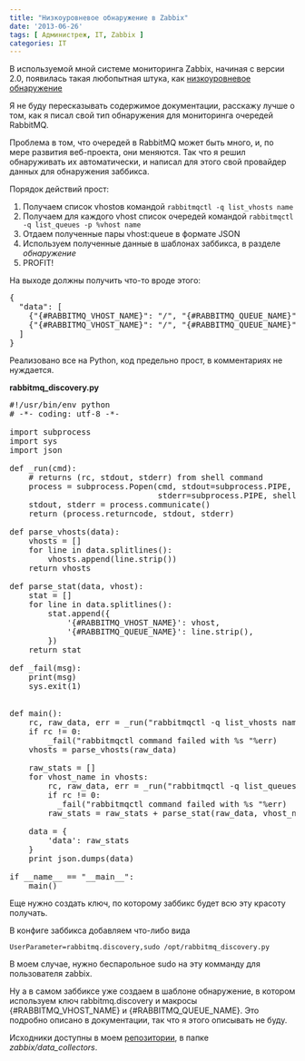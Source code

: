 ```yaml
---
title: "Низкоуровневое обнаружение в Zabbix"
date: '2013-06-26'
tags: [ Администреж, IT, Zabbix ]
categories: IT
---
```


В используемой мной системе мониторинга Zabbix, начиная с версии 2.0,
появилась такая любопытная штука, как [низкоуровневое обнаружение](https://www.zabbix.com/documentation/ru/2.0/manual/discovery/low_level_discovery)

Я не буду пересказывать содержимое документации, расскажу лучше о том, как я писал свой тип
обнаружения для мониторинга очередей RabbitMQ.

Проблема в том, что очередей в RabbitMQ может быть много, и, по мере развития веб-проекта,
они меняются. Так что я решил обнаруживать их автоматически, и написал для этого свой провайдер
данных для обнаружения заббикса.

Порядок действий прост:

1. Получаем список vhostов командой `rabbitmqctl -q list_vhosts name`
2. Получаем для каждого vhost список очередей командой `rabbitmqctl -q list_queues -p %vhost name`
3. Отдаем полученные пары vhost:queue в формате JSON
4. Используем полученные данные в шаблонах заббикса, в разделе *обнаружение*
5. PROFIT!

На выходе должны получить что-то вроде этого:

<pre>
{
  "data": [
    {"{#RABBITMQ_VHOST_NAME}": "/", "{#RABBITMQ_QUEUE_NAME}": "hello"},
    {"{#RABBITMQ_VHOST_NAME}": "/", "{#RABBITMQ_QUEUE_NAME}": "world"}
  ]
}
</pre>

Реализовано все на Python, код предельно прост, в комментариях не нуждается.

**rabbitmq_discovery.py**

<pre>
#!/usr/bin/env python
# -*- coding: utf-8 -*-

import subprocess
import sys
import json

def _run(cmd):
    # returns (rc, stdout, stderr) from shell command
    process = subprocess.Popen(cmd, stdout=subprocess.PIPE,
                               stderr=subprocess.PIPE, shell=True)
    stdout, stderr = process.communicate()
    return (process.returncode, stdout, stderr)

def parse_vhosts(data):
    vhosts = []
    for line in data.splitlines():
        vhosts.append(line.strip())
    return vhosts

def parse_stat(data, vhost):
    stat = []
    for line in data.splitlines():
        stat.append({
            '{#RABBITMQ_VHOST_NAME}': vhost,
            '{#RABBITMQ_QUEUE_NAME}': line.strip(),
        })
    return stat

def _fail(msg):
    print(msg)
    sys.exit(1)


def main():
    rc, raw_data, err = _run("rabbitmqctl -q list_vhosts name")
    if rc != 0:
        _fail("rabbitmqctl command failed with %s "%err)
    vhosts = parse_vhosts(raw_data)

    raw_stats = []
    for vhost_name in vhosts:
        rc, raw_data, err = _run("rabbitmqctl -q list_queues -p %s name"%vhost_name)
        if rc != 0:
          _fail("rabbitmqctl command failed with %s "%err)
        raw_stats = raw_stats + parse_stat(raw_data, vhost_name)

    data = {
        'data': raw_stats
    }
    print json.dumps(data)

if __name__ == "__main__":
    main()
</pre>


Еще нужно создать ключ, по которому заббикс будет всю эту красоту получать.

В конфиге заббикса добавляем что-либо вида

    UserParameter=rabbitmq.discovery,sudo /opt/rabbitmq_discovery.py

В моем случае, нужно беспарольное sudo на эту комманду для пользователя zabbix.

Ну а в самом заббиксе уже создаем в шаблоне обнаружение, в котором используем ключ
rabbitmq.discovery и макросы {#RABBITMQ\_VHOST\_NAME} и {#RABBITMQ\_QUEUE\_NAME}.
Это подробно описано в документации,
так что я этого описывать не буду.

Исходники доступны в моем [репозитории](https://github.com/abulimov/utils), в папке *zabbix/data\_collectors*.
